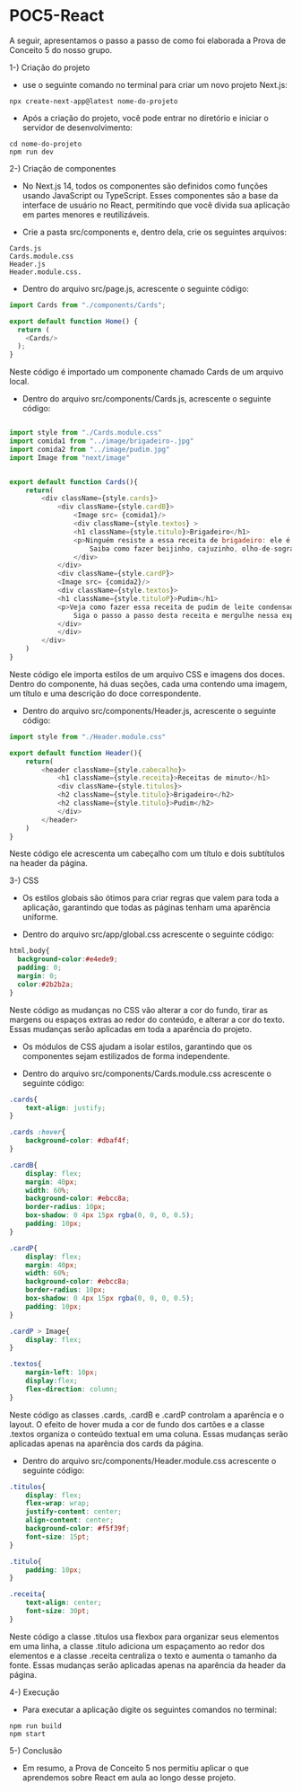 # POC5-React

A seguir, apresentamos o passo a passo de como foi elaborada a Prova de Conceito 5 do nosso grupo.

1-) Criação do projeto

- use o seguinte comando no terminal para criar um novo projeto Next.js:
```
npx create-next-app@latest nome-do-projeto
```

- Após a criação do projeto, você pode entrar no diretório e iniciar o servidor de desenvolvimento:
```
cd nome-do-projeto
npm run dev
```

2-) Criação de componentes

- No Next.js 14, todos os componentes são definidos como funções usando JavaScript ou TypeScript. Esses componentes são a base da interface de usuário no React, permitindo que você divida sua aplicação em partes menores e reutilizáveis.

- Crie a pasta src/components e, dentro dela, crie os seguintes arquivos:
```archives
Cards.js
Cards.module.css
Header.js
Header.module.css.
```

- Dentro do arquivo src/page.js, acrescente o seguinte código:
```javascript
import Cards from "./components/Cards";

export default function Home() {
  return (
    <Cards/>
  );
}
```
Neste código é importado um componente chamado Cards de um arquivo local.

- Dentro do arquivo src/components/Cards.js, acrescente o seguinte código:
```javascript

import style from "./Cards.module.css"
import comida1 from "../image/brigadeiro-.jpg"
import comida2 from "../image/pudim.jpg"
import Image from "next/image"


export default function Cards(){
    return(
        <div className={style.cards}>
            <div className={style.cardB}>
                <Image src= {comida1}/>
                <div className={style.textos} >
                <h1 className={style.titulo}>Brigadeiro</h1>
                <p>Ninguém resiste a essa receita de brigadeiro: ele é o rei das festas de aniversário e é impossível comer um só. Seja pra comemorar ou afogar as, mágoas no com uma panela de brigadeiro assistindo um filme triste, essa receita faz parte do dia a dia do brasileiro há décadas. Muito tradicional em nosso país, o brigadeiro é muito fácil de preparar: leva apenas leite condensado, margarina, achocolatado em pó e chocolate granulado. Além de comer as bolinhas nas festas de aniversário, ele é um doce versátil que você pode consumir de diversas maneiras: como cobertura de bolo, recheio, com colher, em copinhos ou até mesmo misturando com biscoitos e fazendo palhas italianas. Veja agora mesmo como fazer brigadeiro de forma simples e prática! Você quer outras receitas de doces para festa de aniversário? 
                    Saiba como fazer beijinho, cajuzinho, olho-de-sogra, casadinho e muito mais aqui no TudoGostoso! Confira! </p>
                </div>
            </div>
            <div className={style.cardP}>
            <Image src= {comida2}/>
            <div className={style.textos}>
            <h1 className={style.tituloP}>Pudim</h1>
            <p>Veja como fazer essa receita de pudim de leite condensado lisinho e com uma calda perfeita de caramelo. Ele é delicioso, barato e bem rápido de preparar! Com sua textura macia e sabor inconfundível, esse doce é uma verdadeira tentação para os amantes de sobremesas tradicionais. Fácil de preparar e com ingredientes simples, o pudim é uma opção perfeita para adoçar qualquer ocasião especial. Com um modo de preparo bem simples, envolvendo poucos ingredientes como leite condensado, leite, ovos e açúcar para a calda, você irá criar uma sobremesa que certamente vai encantar a todos os paladares. Surpreenda sua família e amigos com esse clássico da culinária, que além de delicioso, possui uma apresentação encantadora. 
                Siga o passo a passo desta receita e mergulhe nessa experiência de sabores que certamente vai conquistar a todos.</p>
            </div>
            </div>
        </div>
    )
}
```
Neste código ele importa estilos de um arquivo CSS e imagens dos doces. Dentro do componente, há duas seções, cada uma contendo uma imagem, um título e uma descrição do doce correspondente.

- Dentro do arquivo src/components/Header.js, acrescente o seguinte código:
```javascript
import style from "./Header.module.css"

export default function Header(){
    return(
        <header className={style.cabecalho}>
            <h1 className={style.receita}>Receitas de minuto</h1>
            <div className={style.titulos}>
            <h2 className={style.titulo}>Brigadeiro</h2>
            <h2 className={style.titulo}>Pudim</h2>
            </div>
        </header>
    )
}
```
Neste código ele acrescenta um cabeçalho com um título e dois subtítulos na header da página.

3-) CSS

- Os estilos globais são ótimos para criar regras que valem para toda a aplicação, garantindo que todas as páginas tenham uma aparência uniforme.

- Dentro do arquivo src/app/global.css acrescente o seguinte código:
```css
html,body{
  background-color:#e4ede9;
  padding: 0;
  margin: 0;
  color:#2b2b2a;
}
```
Neste código as mudanças no CSS vão alterar a cor do fundo, tirar as margens ou espaços extras ao redor do conteúdo, e alterar a cor do texto. Essas mudanças serão aplicadas em toda a aparência do projeto.

- Os módulos de CSS ajudam a isolar estilos, garantindo que os componentes sejam estilizados de forma independente.

- Dentro do arquivo src/components/Cards.module.css acrescente o seguinte código:
```css
.cards{
    text-align: justify;
}

.cards :hover{
    background-color: #dbaf4f;
}

.cardB{
    display: flex;
    margin: 40px;
    width: 60%;
    background-color: #ebcc8a;
    border-radius: 10px;
    box-shadow: 0 4px 15px rgba(0, 0, 0, 0.5);
    padding: 10px;
}

.cardP{
    display: flex;
    margin: 40px;
    width: 60%;
    background-color: #ebcc8a;
    border-radius: 10px;
    box-shadow: 0 4px 15px rgba(0, 0, 0, 0.5);
    padding: 10px;    
}

.cardP > Image{
    display: flex;
}

.textos{
    margin-left: 10px;
    display:flex;
    flex-direction: column;
}
```
Neste código as classes .cards, .cardB e .cardP controlam a aparência e o layout. O efeito de hover muda a cor de fundo dos cartões e a classe .textos organiza o conteúdo textual em uma coluna. Essas mudanças serão aplicadas apenas na aparência dos cards da página.

- Dentro do arquivo src/components/Header.module.css acrescente o seguinte código:
```css
.titulos{
    display: flex;
    flex-wrap: wrap;
    justify-content: center;
    align-content: center;
    background-color: #f5f39f;
    font-size: 15pt;
}

.titulo{
    padding: 10px;
}

.receita{
    text-align: center;
    font-size: 30pt;
}
```
Neste código a classe .titulos usa flexbox para organizar seus elementos em uma linha, a classe .titulo adiciona um espaçamento ao redor dos elementos e a classe .receita centraliza o texto e aumenta o tamanho da fonte. Essas mudanças serão aplicadas apenas na aparência da header da página.

4-) Execução

- Para executar a aplicação digite os seguintes comandos no terminal:
```
npm run build
npm start
```

5-) Conclusão

- Em resumo, a Prova de Conceito 5 nos permitiu aplicar o que aprendemos sobre React em aula ao longo desse projeto.
